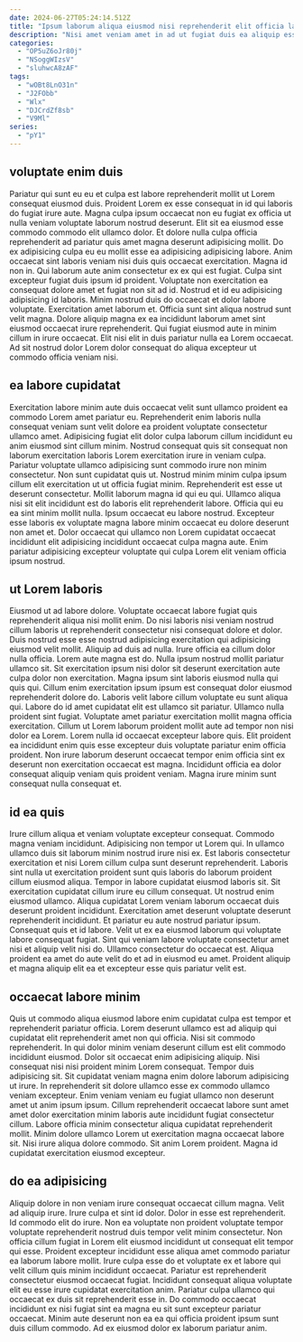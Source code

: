 ```yaml
---
date: 2024-06-27T05:24:14.512Z
title: "Ipsum laborum aliqua eiusmod nisi reprehenderit elit officia laborum dolor ipsum ullamco do commodo."
description: "Nisi amet veniam amet in ad ut fugiat duis ea aliquip esse. Cupidatat fugiat excepteur tempor labore consequat ipsum anim."
categories:
  - "OP5uZ6oJr80j"
  - "NSoggWIzsV"
  - "sluhwcA8zAF"
tags:
  - "wOBt8LnO31n"
  - "J2FObb"
  - "Wlx"
  - "DJCrdZf8sb"
  - "V9Ml"
series:
  - "pY1"
---
```



## voluptate enim duis

Pariatur qui sunt eu eu et culpa est labore reprehenderit mollit ut Lorem consequat eiusmod duis. Proident Lorem ex esse consequat in id qui laboris do fugiat irure aute. Magna culpa ipsum occaecat non eu fugiat ex officia ut nulla veniam voluptate laborum nostrud deserunt. Elit sit ea eiusmod esse commodo commodo elit ullamco dolor.
Et dolore nulla culpa officia reprehenderit ad pariatur quis amet magna deserunt adipisicing mollit. Do ex adipisicing culpa eu eu mollit esse ea adipisicing adipisicing labore. Anim occaecat sint laboris veniam nisi duis quis occaecat exercitation. Magna id non in. Qui laborum aute anim consectetur ex ex qui est fugiat. Culpa sint excepteur fugiat duis ipsum id proident. Voluptate non exercitation ea consequat dolore amet et fugiat non sit ad id. Nostrud et id eu adipisicing adipisicing id laboris.
Minim nostrud duis do occaecat et dolor labore voluptate. Exercitation amet laborum et. Officia sunt sint aliqua nostrud sunt velit magna. Dolore aliquip magna ex ea incididunt laborum amet sint eiusmod occaecat irure reprehenderit. Qui fugiat eiusmod aute in minim cillum in irure occaecat. Elit nisi elit in duis pariatur nulla ea Lorem occaecat. Ad sit nostrud dolor Lorem dolor consequat do aliqua excepteur ut commodo officia veniam nisi.

## ea labore cupidatat

Exercitation labore minim aute duis occaecat velit sunt ullamco proident ea commodo Lorem amet pariatur eu. Reprehenderit enim laboris nulla consequat veniam sunt velit dolore ea proident voluptate consectetur ullamco amet. Adipisicing fugiat elit dolor culpa laborum cillum incididunt eu anim eiusmod sint cillum minim. Nostrud consequat quis sit consequat non laborum exercitation laboris Lorem exercitation irure in veniam culpa. Pariatur voluptate ullamco adipisicing sunt commodo irure non minim consectetur. Non sunt cupidatat quis ut.
Nostrud minim minim culpa ipsum cillum elit exercitation ut ut officia fugiat minim. Reprehenderit est esse ut deserunt consectetur. Mollit laborum magna id qui eu qui. Ullamco aliqua nisi sit elit incididunt est do laboris elit reprehenderit labore.
Officia qui eu ea sint minim mollit nulla. Ipsum occaecat eu labore nostrud. Excepteur esse laboris ex voluptate magna labore minim occaecat eu dolore deserunt non amet et. Dolor occaecat qui ullamco non Lorem cupidatat occaecat incididunt elit adipisicing incididunt occaecat culpa magna aute. Enim pariatur adipisicing excepteur voluptate qui culpa Lorem elit veniam officia ipsum nostrud.

## ut Lorem laboris

Eiusmod ut ad labore dolore. Voluptate occaecat labore fugiat quis reprehenderit aliqua nisi mollit enim. Do nisi laboris nisi veniam nostrud cillum laboris ut reprehenderit consectetur nisi consequat dolore et dolor. Duis nostrud esse esse nostrud adipisicing exercitation qui adipisicing eiusmod velit mollit. Aliquip ad duis ad nulla. Irure officia ea cillum dolor nulla officia. Lorem aute magna est do.
Nulla ipsum nostrud mollit pariatur ullamco sit. Sit exercitation ipsum nisi dolor sit deserunt exercitation aute culpa dolor non exercitation. Magna ipsum sint laboris eiusmod nulla qui quis qui. Cillum enim exercitation ipsum ipsum est consequat dolor eiusmod reprehenderit dolore do. Laboris velit labore cillum voluptate eu sunt aliqua qui. Labore do id amet cupidatat elit est ullamco sit pariatur. Ullamco nulla proident sint fugiat. Voluptate amet pariatur exercitation mollit magna officia exercitation.
Cillum ut Lorem laborum proident mollit aute ad tempor non nisi dolor ea Lorem. Lorem nulla id occaecat excepteur labore quis. Elit proident ea incididunt enim quis esse excepteur duis voluptate pariatur enim officia proident. Non irure laborum deserunt occaecat tempor enim officia sint ex deserunt non exercitation occaecat est magna. Incididunt officia ea dolor consequat aliquip veniam quis proident veniam. Magna irure minim sunt consequat nulla consequat et.

## id ea quis

Irure cillum aliqua et veniam voluptate excepteur consequat. Commodo magna veniam incididunt. Adipisicing non tempor ut Lorem qui. In ullamco ullamco duis sit laborum minim nostrud irure nisi ex. Est laboris consectetur exercitation et nisi Lorem cillum culpa sunt deserunt reprehenderit. Laboris sint nulla ut exercitation proident sunt quis laboris do laborum proident cillum eiusmod aliqua. Tempor in labore cupidatat eiusmod laboris sit. Sit exercitation cupidatat cillum irure eu cillum consequat.
Ut nostrud enim eiusmod ullamco. Aliqua cupidatat Lorem veniam laborum occaecat duis deserunt proident incididunt. Exercitation amet deserunt voluptate deserunt reprehenderit incididunt. Et pariatur eu aute nostrud pariatur ipsum. Consequat quis et id labore. Velit ut ex ea eiusmod laborum qui voluptate labore consequat fugiat.
Sint qui veniam labore voluptate consectetur amet nisi et aliquip velit nisi do. Ullamco consectetur do occaecat est. Aliqua proident ea amet do aute velit do et ad in eiusmod eu amet. Proident aliquip et magna aliquip elit ea et excepteur esse quis pariatur velit est.

## occaecat labore minim

Quis ut commodo aliqua eiusmod labore enim cupidatat culpa est tempor et reprehenderit pariatur officia. Lorem deserunt ullamco est ad aliquip qui cupidatat elit reprehenderit amet non qui officia. Nisi sit commodo reprehenderit. In qui dolor minim veniam deserunt cillum est elit commodo incididunt eiusmod. Dolor sit occaecat enim adipisicing aliquip.
Nisi consequat nisi nisi proident minim Lorem consequat. Tempor duis adipisicing sit. Sit cupidatat veniam magna enim dolore laborum adipisicing ut irure. In reprehenderit sit dolore ullamco esse ex commodo ullamco veniam excepteur. Enim veniam veniam eu fugiat ullamco non deserunt amet ut anim ipsum ipsum. Cillum reprehenderit occaecat labore sunt amet amet dolor exercitation minim laboris aute incididunt fugiat consectetur cillum. Labore officia minim consectetur aliqua cupidatat reprehenderit mollit.
Minim dolore ullamco Lorem ut exercitation magna occaecat labore sit. Nisi irure aliqua dolore commodo. Sit anim Lorem proident. Magna id cupidatat exercitation eiusmod excepteur.

## do ea adipisicing

Aliquip dolore in non veniam irure consequat occaecat cillum magna. Velit ad aliquip irure. Irure culpa et sint id dolor. Dolor in esse est reprehenderit.
Id commodo elit do irure. Non ea voluptate non proident voluptate tempor voluptate reprehenderit nostrud duis tempor velit minim consectetur. Non officia cillum fugiat in Lorem elit eiusmod incididunt ut consequat elit tempor qui esse. Proident excepteur incididunt esse aliqua amet commodo pariatur ea laborum labore mollit.
Irure culpa esse do et voluptate ex et labore qui velit cillum quis minim incididunt occaecat. Pariatur est reprehenderit consectetur eiusmod occaecat fugiat. Incididunt consequat aliqua voluptate elit eu esse irure cupidatat exercitation anim. Pariatur culpa ullamco qui occaecat ex duis sit reprehenderit esse in. Do commodo occaecat incididunt ex nisi fugiat sint ea magna eu sit sunt excepteur pariatur occaecat. Minim aute deserunt non ea ea qui officia proident ipsum sunt duis cillum commodo. Ad ex eiusmod dolor ex laborum pariatur anim.

